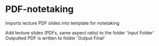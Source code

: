 # PDF-notetaking
Imports lecture PDF slides into template for notetaking

Add lecture slides (PDFs, same aspect ratio) to the folder 'Input Folder'
Outputted PDF is written to folder 'Output Final'
